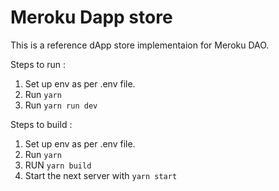 # Meroku Dapp store
This is a reference dApp store implementaion for Meroku DAO.

Steps to run : 
1. Set up env as per .env file.
2. Run `yarn`
3. Run `yarn run dev`

Steps to build :
1. Set up env as per .env file.
2. Run `yarn`
3. RUN `yarn build`
4. Start the next server with `yarn start`

